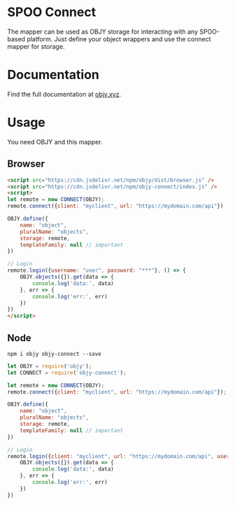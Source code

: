 # SPOO Connect

The mapper can be used as OBJY storage for interacting with any SPOO-based platform. Just define your object wrappers and use the connect mapper for storage.

# Documentation

Find the full documentation at [objy.xyz](https://objy.xyz).

# Usage

You need OBJY and this mapper.

## Browser

```html
<script src="https://cdn.jsdelivr.net/npm/objy/dist/browser.js" />
<script src="https://cdn.jsdelivr.net/npm/objy-connect/index.js" />
<script>
let remote = new CONNECT(OBJY);
remote.connect({client: "myclient", url: "https://mydomain.com/api"})

OBJY.define({
	name: "object",
	pluralName: "objects",
	storage: remote,
	templateFamily: null // important
})

// Login
remote.login({username: "user", password: "***"}, () => {
	OBJY.objects({}).get(data => {
		console.log('data:', data)
	}, err => {
		console.log('err:', err)
	})
})
</script>
```

## Node

```shell
npm i objy objy-connect --save
```

```javascript
let OBJY = require('objy');
let CONNECT = require('objy-connect');

let remote = new CONNECT(OBJY);
remote.connect({client: "myclient", url: "https://mydomain.com/api"});

OBJY.define({
	name: "object",
	pluralName: "objects",
	storage: remote,
	templateFamily: null // important
})

// Login
remote.login({client: "myclient", url: "https://mydomain.com/api", username: "user", password: "***"}, () => {
	OBJY.objects({}).get(data => {
		console.log('data:', data)
	}, err => {
		console.log('err:', err)
	})
})
```